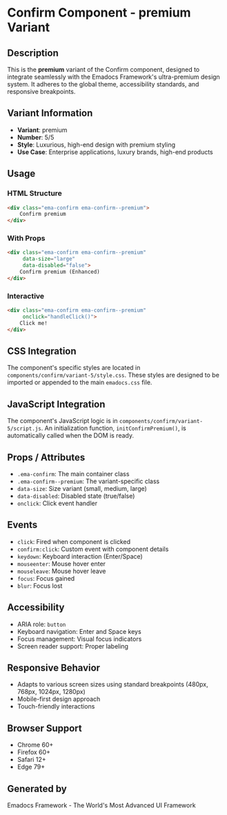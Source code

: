 # Confirm Component - premium Variant

## Description
This is the **premium** variant of the Confirm component, designed to integrate seamlessly with the Emadocs Framework's ultra-premium design system. It adheres to the global theme, accessibility standards, and responsive breakpoints.

## Variant Information
- **Variant**: premium
- **Number**: 5/5
- **Style**: Luxurious, high-end design with premium styling
- **Use Case**: Enterprise applications, luxury brands, high-end products

## Usage

### HTML Structure
```html
<div class="ema-confirm ema-confirm--premium">
    Confirm premium
</div>
```

### With Props
```html
<div class="ema-confirm ema-confirm--premium" 
     data-size="large" 
     data-disabled="false">
    Confirm premium (Enhanced)
</div>
```

### Interactive
```html
<div class="ema-confirm ema-confirm--premium" 
     onclick="handleClick()">
    Click me!
</div>
```

## CSS Integration
The component's specific styles are located in `components/confirm/variant-5/style.css`. These styles are designed to be imported or appended to the main `emadocs.css` file.

## JavaScript Integration
The component's JavaScript logic is in `components/confirm/variant-5/script.js`. An initialization function, `initConfirmPremium()`, is automatically called when the DOM is ready.

## Props / Attributes
- `.ema-confirm`: The main container class
- `.ema-confirm--premium`: The variant-specific class
- `data-size`: Size variant (small, medium, large)
- `data-disabled`: Disabled state (true/false)
- `onclick`: Click event handler

## Events
- `click`: Fired when component is clicked
- `confirm:click`: Custom event with component details
- `keydown`: Keyboard interaction (Enter/Space)
- `mouseenter`: Mouse hover enter
- `mouseleave`: Mouse hover leave
- `focus`: Focus gained
- `blur`: Focus lost

## Accessibility
- ARIA role: `button`
- Keyboard navigation: Enter and Space keys
- Focus management: Visual focus indicators
- Screen reader support: Proper labeling

## Responsive Behavior
- Adapts to various screen sizes using standard breakpoints (480px, 768px, 1024px, 1280px)
- Mobile-first design approach
- Touch-friendly interactions

## Browser Support
- Chrome 60+
- Firefox 60+
- Safari 12+
- Edge 79+

## Generated by
Emadocs Framework - The World's Most Advanced UI Framework
